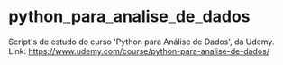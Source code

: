 # python_para_analise_de_dados
Script's de estudo do curso 'Python para Análise de Dados', da Udemy.  Link: https://www.udemy.com/course/python-para-analise-de-dados/
